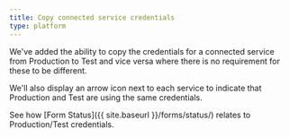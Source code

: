 ```yaml
---
title: Copy connected service credentials
type: platform
---
```


We've added the ability to copy the credentials for a connected service from Production to Test and vice versa where there is no requirement for these to be different.

We'll also display an arrow icon next to each service to indicate that Production and Test are using the same credentials.

See how [Form Status]({{ site.baseurl }}/forms/status/) relates to Production/Test credentials.